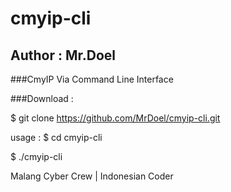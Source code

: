 # cmyip-cli
## Author : Mr.Doel
###CmyIP Via Command Line Interface

###Download :

$ git clone https://github.com/MrDoel/cmyip-cli.git

usage : 
$ cd cmyip-cli

$ ./cmyip-cli

Malang Cyber Crew | Indonesian Coder
